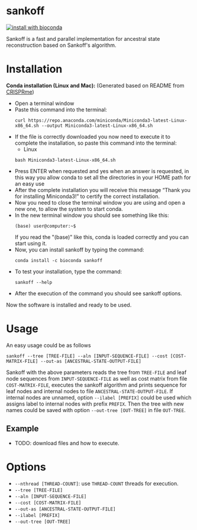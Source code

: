 # sankoff
[![install with bioconda](https://img.shields.io/badge/install%20with-bioconda-brightgreen.svg?style=flat)](http://bioconda.github.io/recipes/sankoff/README.html)

Sankoff is a fast and parallel implementation for ancestral state reconstruction based on Sankoff's algorithm.

# Installation
**Conda installation (Linux and Mac):**
(Generated based on README from [CRISPRme](https://github.com/samuelecancellieri/CRISPRme))
- Open a terminal window
- Paste this command into the terminal:
    ```
    curl https://repo.anaconda.com/miniconda/Miniconda3-latest-Linux-x86_64.sh --output Miniconda3-latest-Linux-x86_64.sh
    ```
- If the file is correctly downloaded you now need to execute it to complete the installation, so paste this command into the terminal:
    - Linux
    ```
    bash Miniconda3-latest-Linux-x86_64.sh
    ```
- Press ENTER when requested and yes when an answer is requested, in this way you allow conda to set all the directories in your HOME path for an easy use
- After the complete installation you will receive this message “Thank you for installing Miniconda3!” to certify the correct installation.
- Now you need to close the terminal window you are using and open a new one, to allow the system to start conda.
- In the new terminal window you should see something like this:
    ```
    (base) user@computer:~$
    ```
    If you read the "(base)" like this, conda is loaded correctly and you can start using it.
- Now, you can install sankoff by typing the command:
    ```
    conda install -c bioconda sankoff
    ```
- To test your installation, type the command:
    ```
    sankoff --help
    ```
- After the execution of the command you should see sankoff options.

Now the software is installed and ready to be used.


# Usage
An easy usage could be as follows
```
sankoff --tree [TREE-FILE] --aln [INPUT-SEQUENCE-FILE] --cost [COST-MATRIX-FILE] --out-as [ANCESTRAL-STATE-OUTPUT-FILE]
```
Sankoff with the above parameters reads the tree from `TREE-FILE` and leaf node sequences from `INPUT-SEQUENCE-FILE` as well as cost matrix from file `COST-MATRIX-FILE`, executes the sankoff algorithm and prints sequence for leaf nodes and internal nodes to file `ANCESTRAL-STATE-OUTPUT-FILE`.
If internal nodes are unnamed, option `--ilabel [PREFIX]` could be used which assigns label to internal nodes with prefix `PREFIX`. Then the tree with new names could be saved with option `--out-tree [OUT-TREE]` in file `OUT-TREE`.

## Example
* TODO: download files and how to execute.

# Options
  * `--nthread [THREAD-COUNT]`: use `THREAD-COUNT` threads for execution.
  * `--tree [TREE-FILE]`
  * `--aln [INPUT-SEQUENCE-FILE]`
  * `--cost [COST-MATRIX-FILE]`
  * `--out-as [ANCESTRAL-STATE-OUTPUT-FILE]`
  * `--ilabel [PREFIX]`
  * `--out-tree [OUT-TREE]`
  

